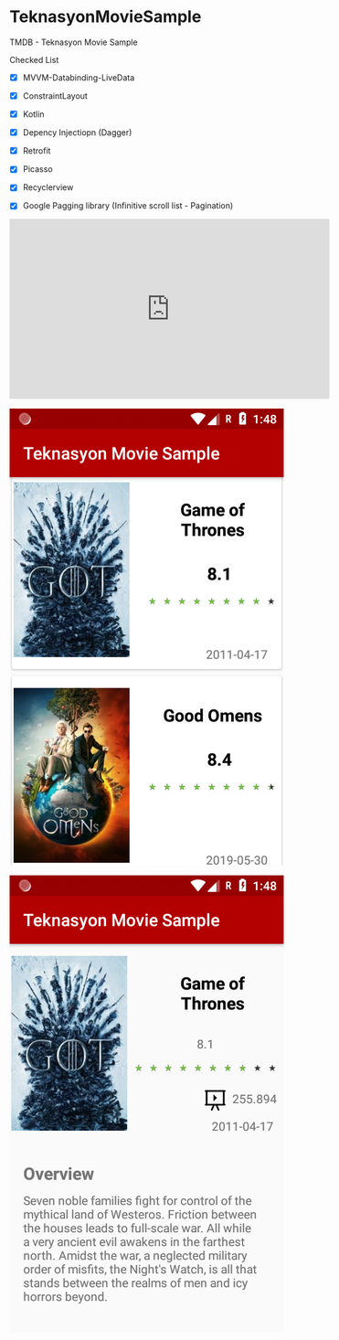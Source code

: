 # TeknasyonMovieSample
TMDB - Teknasyon Movie Sample


Checked List

- [x] MVVM-Databinding-LiveData
- [x] ConstraintLayout
- [x] Kotlin
- [x] Depency Injectiopn (Dagger)
- [x] Retrofit
- [x] Picasso
- [x] Recyclerview 
- [x] Google Pagging library (Infinitive scroll list - Pagination)



<iframe width="560" height="315" src="https://www.youtube.com/embed/u4ah7Oxt4UQ" frameborder="0" allow="accelerometer; autoplay; encrypted-media; gyroscope; picture-in-picture" allowfullscreen></iframe>



 
![](https://github.com/harunkor/TeknasyonMovieSample/blob/master/Screenshot_1559861297.png?raw=true)

![](https://github.com/harunkor/TeknasyonMovieSample/blob/master/Screenshot_1559861303.png?raw=true)

